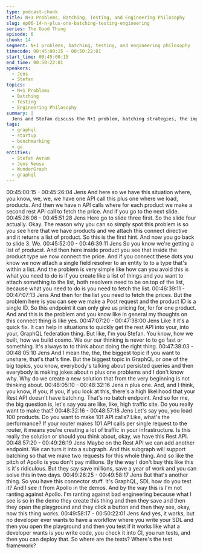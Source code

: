 ```yaml
---
type: podcast-chunk
title: N+1 Problems, Batching, Testing, and Engineering Philosophy
slug: ep06-14-n-plus-one-batching-testing-engineering
series: The Good Thing
episode: 6
chunk: 14
segment: N+1 problems, batching, testing, and engineering philosophy
timecode: 00:45:00:15 - 00:50:22:01
start_time: 00:45:00:15
end_time: 00:50:22:01
speakers:
  - Jens
  - Stefan
topics:
  - N+1 Problems
  - Batching
  - Testing
  - Engineering Philosophy
summary: |
  Jens and Stefan discuss the N+1 problem, batching strategies, the importance of testing, and their overall engineering philosophy for building robust products.
tags:
  - graphql
  - startup
  - benchmarking
  - go
entities:
  - Stefan Avram
  - Jens Neuse
  - WunderGraph
  - graphql
---
```


00:45:00:15 - 00:45:26:04
Jens
And here so we have this situation where, you know, we, we, we have one API call this plus one
where we load, products. And then we have n API calls where for each product we make a
second rest API call to fetch the price. And if you go to the next slide.
00:45:26:06 - 00:45:51:28
Jens
Here go to slide three first. So the slide four actually. Okay. The reason why you can so simply
spot this problem is so you see here that we have products and we attach this connect directive
and it returns a list of product. So this is the first hint. And now you go back to slide 3. We.
00:45:52:00 - 00:46:39:11
Jens
So you know we're getting a list of producst. And then here inside product you see that inside
the product type we now connect the price. And if you connect these dots you know we now
attach a single field resolver to an entity to to a type that's within a list. And the problem is very
simple like how can you avoid this is what you need to do is if you create like a list of things and
you want to attach something to the list, both resolvers need to be on top of the list, because
what you need to do is you need to fetch the list.
00:46:39:11 - 00:47:07:13
Jens
And then for the list you need to fetch the prices. But the problem here is you can see we make
a Post request and the product ID is a single ID. So this endpoint it can only give us pricing for,
for for one product. And and this is the problem and you know like in general my thoughts on
this connect thing is like yes.
00:47:07:20 - 00:47:38:00
Jens
Like it it's a quick fix. It can help in situations to quickly get the rest API into your, into your,
GraphQL federation thing. But like, I'm you Stefan. You know, how we built, how we build
cosmo. We our our thinking is never to to go fast or something. It's always to to think about
doing the right thing.
00:47:38:03 - 00:48:05:10
Jens
And I mean the, the, the biggest topic if you want to unshare, that's that's fine. But the biggest
topic in GraphQL or one of the big topics, you know, everybody's talking about persisted queries
and then everybody is making jokes about n plus one problems and I don't know why. Why do
we create a new solution that from the very beginning is not thinking about.
00:48:05:10 - 00:48:32:16
Jens
n plus one. And, and I think, you know, if you, if you, if you look at this, there's a high likelihood
that your Rest API doesn't have batching. That's no batch endpoint. And so for me, the big
question is, let's say you are like, like, high traffic site. Do you really want to make that?
00:48:32:16 - 00:48:57:18
Jens
Let's say you, you load 100 products. Do you want to make 101 API calls? Like, what's the
performance? If your router makes 101 API calls per single request to the router, it means
you're creating a lot of traffic in your infrastructure. Is this really the solution or should you think
about, okay, we have this Rest API.
00:48:57:20 - 00:49:26:19
Jens
Maybe on the Rest API we can add another endpoint. We can turn it into a subgraph. And this
subgraph will support batching so that we make two requests for this whole thing. And so like
the pitch of Apollo is you don't pay millions. By the way I don't buy this like this is it's ridiculous.
But they say save millions, save a year of work and you can solve this in two days.
00:49:26:25 - 00:49:58:17
Jens
But that's another thing. So you have this connector stuff. It's GraphQL, SDL how do you test it?
And I see it from Apollo in the demos. And by the way this is I'm not ranting against Apollo. I'm
ranting against bad engineering because what I see is so in the demo they create this thing and
then they save and then they open the playground and they click a button and then they see,
okay, now this thing works.
00:49:58:17 - 00:50:22:01
Jens
And yes, it works, but no developer ever wants to have a workflow where you write your SDL
and then you open the playground and then you test if it works like what a developer wants is
you write code, you check it into CI, you run tests, and then you can deploy that. So where are
the tests? Where's the test framework?
